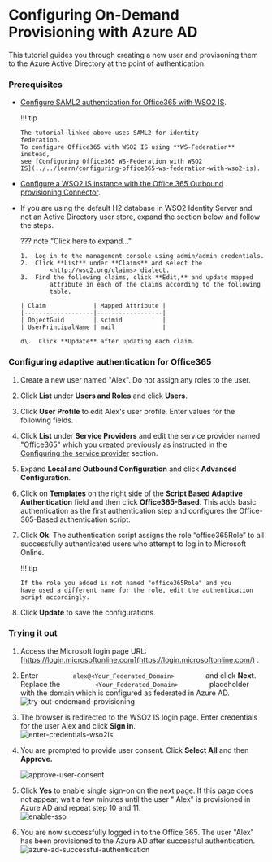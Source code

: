 # Configuring On-Demand Provisioning with Azure AD

This tutorial guides you through creating a new user and provisoning
them to the Azure Active Directory at the point of authentication.

### Prerequisites

-   [Configure SAML2 authentication for Office365 with WSO2
    IS](../../learn/configuring-office365-saml2-with-wso2-identity-server).

    !!! tip
    
        The tutorial linked above uses SAML2 for identity
        federation.  
        To configure Office365 with WSO2 IS using **WS-Federation** instead,
        see [Configuring Office365 WS-Federation with WSO2
        IS](../../learn/configuring-office365-ws-federation-with-wso2-is).
    

-   [Configure a WSO2 IS instance with the Office 365 Outbound
    provisioning
    Connector](../../develop/microsoft-azure-ad-outbound-provisioning-connector).

-   If you are using the default H2 database in WSO2 Identity Server and
    not an Active Directory user store, expand the section below and
    follow the steps.

    ??? note "Click here to expand..."

        1.  Log in to the management console using admin/admin credentials.
        2.  Click **List** under **Claims** and select the
                <http://wso2.org/claims> dialect.
        3.  Find the following claims, click **Edit,** and update mapped
                attribute in each of the claims according to the following
                table.

        | Claim             | Mapped Attribute |
        |-------------------|------------------|
        | ObjectGuid        | scimid           |
        | UserPrincipalName | mail             |
           
        d\.  Click **Update** after updating each claim.

### Configuring adaptive authentication for Office365

1.  Create a new user named "Alex". Do not assign any roles to the user.
2.  Click **List** under **Users and Roles** and click **Users**.
3.  Click **User Profile** to edit Alex's user profile. Enter values for
    the following fields.
4.  Click **List** under **Service Providers** and edit the service
    provider named "Office365" which you created previously as
    instructed in the [Configuring the service
    provider](../../learn/configuring-office365-saml2-with-wso2-identity-server#configuring-the-service-provider)
    section.
5.  Expand **Local and Outbound Configuration** and click **Advanced
    Configuration**.

6.  Click on **Templates** on the right side of the **Script Based
    Adaptive Authentication** field and then click **Office365-Based**.
    This adds basic authentication as the first authentication step and
    configures the Office-365-Based authentication script.

7.  Click **Ok**. The authentication script assigns the role
    “office365Role” to all successfully authenticated users who attempt
    to log in to Microsoft Online.

    !!! tip
    
        If the role you added is not named "office365Role" and you
        have used a different name for the role, edit the authentication
        script accordingly.
    

8.  Click **Update** to save the configurations.

### Trying it out

1.  Access the Microsoft login page URL:
    [https://login.microsoftonline.com](https://login.microsoftonline.com/)
    .

2.  Enter `          alex@<Your_Federated_Domain>         ` and click
    **Next**. Replace the `          <Your_Federated_Domain>         `
    placeholder with the domain which is configured as federated in
    Azure AD.  
    ![try-out-ondemand-provisioning](../assets/img/tutorials/try-out-ondemand-provisioning.jpg)
3.  The browser is redirected to the WSO2 IS login page. Enter
    credentials for the user Alex and click **Sign in**.  
    ![enter-credentials-wso2is](../assets/img/tutorials/enter-credentials-wso2is.jpg)
4.  You are prompted to provide user consent. Click **Select All** and
    then **Approve.**

    ![approve-user-consent](../assets/img/tutorials/approve-user-consent.jpg)

5.  Click **Yes** to enable single sign-on on the next page. If this
    page does not appear, wait a few minutes until the user " Alex" is
    provisioned in Azure AD and repeat step 10 and 11.  
    ![enable-sso](../assets/img/tutorials/enable-sso.png)
6.  You are now successfully logged in to the Office 365. The user
    "Alex" has been provisioned to the Azure AD after successful
    authentication.  
    ![azure-ad-successful-authentication](../assets/img/tutorials/azure-ad-successful-authentication.png)

